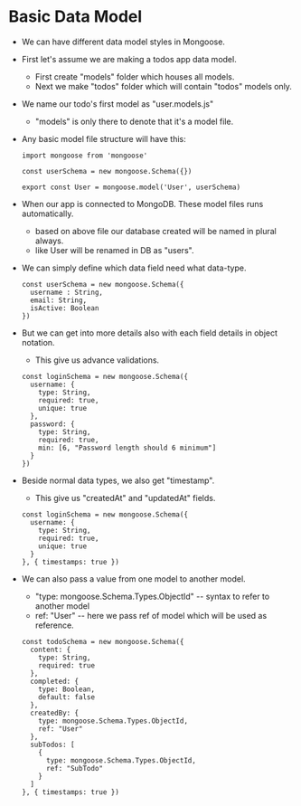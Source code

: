 # Basic Data Model

- We can have different data model styles in Mongoose.


- First let's assume we are making a todos app data model.
  - First create "models" folder which houses all models.
  - Next we make "todos" folder which will contain "todos" models only.


- We name our todo's first model as "user.models.js"
  - "models" is only there to denote that it's a model file.


- Any basic model file structure will have this:
  ```
  import mongoose from 'mongoose'

  const userSchema = new mongoose.Schema({})

  export const User = mongoose.model('User', userSchema)
  ```

- When our app is connected to MongoDB. These model files runs automatically.
  - based on above file our database created will be named in plural always.
  - like User will be renamed in DB as "users".


- We can simply define which data field need what data-type.
  ```
  const userSchema = new mongoose.Schema({
    username : String,
    email: String,
    isActive: Boolean
  })
  ```


- But we can get into more details also with each field details in object notation.
  - This give us advance validations.
  ```
  const loginSchema = new mongoose.Schema({
    username: {
      type: String,
      required: true,
      unique: true
    },
    password: {
      type: String,
      required: true,
      min: [6, "Password length should 6 minimum"]
    }
  })
  ```


- Beside normal data types, we also get "timestamp".
  - This give us "createdAt" and "updatedAt" fields.
  ```
  const loginSchema = new mongoose.Schema({
    username: {
      type: String,
      required: true,
      unique: true
    }
  }, { timestamps: true })
  ```


- We can also pass a value from one model to another model.
  - "type: mongoose.Schema.Types.ObjectId" -- syntax to refer to another model
  - ref: "User" -- here we pass ref of model which will be used as reference.

  ```
  const todoSchema = new mongoose.Schema({
    content: {
      type: String,
      required: true
    },
    completed: {
      type: Boolean,
      default: false
    },
    createdBy: {
      type: mongoose.Schema.Types.ObjectId,
      ref: "User"
    },
    subTodos: [
      {
        type: mongoose.Schema.Types.ObjectId,
        ref: "SubTodo"
      }
    ]
  }, { timestamps: true })
  ```